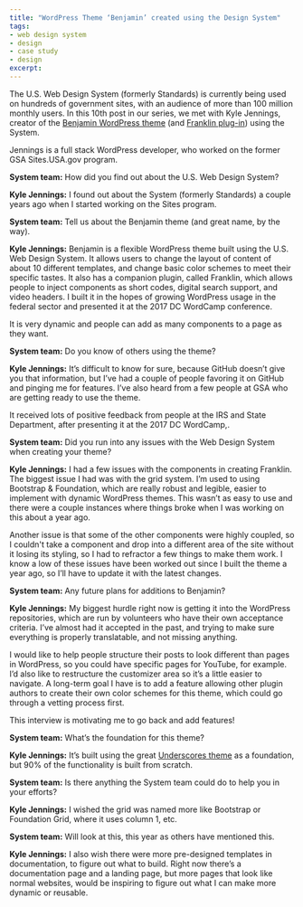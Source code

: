 ```yaml
---
title: "WordPress Theme ‘Benjamin’ created using the Design System"
tags:
- web design system
- design
- case study
- design
excerpt:
---
```


The U.S. Web Design System (formerly Standards) is currently being used on hundreds of government sites, with an audience of more than 100 million monthly users. In this 10th post in our series, we met with Kyle Jennings, creator of the [Benjamin WordPress theme](https://github.com/kyle-jennings/benjamin) (and [Franklin plug-in](https://github.com/kyle-jennings/franklin)) using the System. 

Jennings is a full stack WordPress developer, who worked on the former GSA Sites.USA.gov program.

**System team:** How did you find out about the U.S. Web Design System?

**Kyle Jennings:** I found out about the System (formerly Standards) a couple years ago when I started working on the Sites program. 

**System team:** Tell us about the Benjamin theme (and great name, by the way).

**Kyle Jennings:**  Benjamin is a flexible WordPress theme built using the U.S. Web Design System. It allows users to change the layout of content of about 10 different templates, and change basic color schemes to meet their specific tastes. It also has a companion plugin, called Franklin, which allows people to inject components as short codes, digital search support, and video headers. I built it in the hopes of growing WordPress usage in the federal sector and presented it at the 2017 DC WordCamp conference.

It is very dynamic and people can add as many components to a page as they want.

**System team:** Do you know of others using the theme?

**Kyle Jennings:** It’s difficult to know for sure, because GitHub doesn’t give you that information, but I’ve had a couple of people favoring it on GitHub and pinging me for features. I’ve also heard from a few people at GSA who are getting ready to use the theme.

It received lots of  positive feedback from people at the IRS and State Department, after presenting it at the 2017 DC WordCamp,.

**System team:** Did you run into any issues with the Web Design System when creating your theme?

**Kyle Jennings:** I had a few issues with the components in creating Franklin. The biggest issue I had was with the grid system. I’m used to using Bootstrap & Foundation, which are really robust and legible, easier to implement with dynamic WordPress themes. This wasn’t as easy to use and there were a couple instances where things broke when I was working on this about a year ago. 

Another issue is that some of the other components were highly coupled, so I couldn't take a component and drop into a different area of the site without it losing its styling, so I had to refractor a few things to make them work. I know a low of these issues have been worked out since I built the theme a year ago, so I’ll have to update it with the latest changes.

**System team:** Any future plans for additions to Benjamin?

**Kyle Jennings:** My biggest hurdle right now is getting it into the WordPress repositories, which are run by volunteers who have their own acceptance criteria. I’ve almost had it accepted in the past, and trying to make sure everything is properly translatable, and not missing anything.

I would like to help people structure their posts to look different than pages in WordPress, so you could have specific pages for YouTube, for example. I’d also like to restructure the customizer area so it’s a little easier to navigate. 
A long-term goal I have is to add a feature allowing other plugin authors to create their own color schemes for this theme, which could go through a vetting process first.

This interview is motivating me to go back and add features!
 
**System team:** What’s the foundation for this theme?

**Kyle Jennings:** It’s built using the great [Underscores theme](https://underscores.me/) as a foundation, but 90% of the functionality is built from scratch.

**System team:** Is there anything the System team could do to help you in your efforts?

**Kyle Jennings:** I wished the grid was named more like Bootstrap or Foundation Grid, where it uses column 1, etc.

**System team:** Will look at this, this year as others have mentioned this.

**Kyle Jennings:** I also wish there were more pre-designed templates in documentation, to figure out what to build. Right now there’s a documentation page and a landing page, but more pages that look like normal websites, would be inspiring to figure out what I can make more dynamic or reusable.

